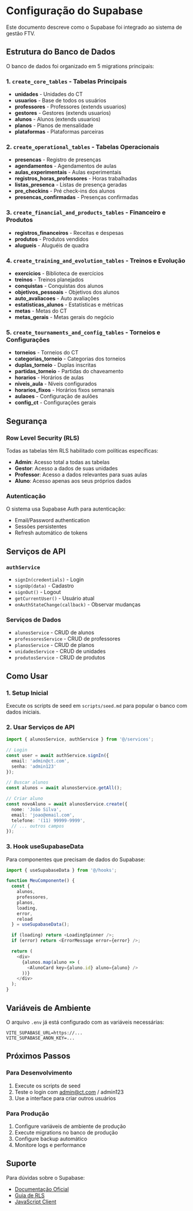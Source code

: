 # Configuração do Supabase

Este documento descreve como o Supabase foi integrado ao sistema de gestão FTV.

## Estrutura do Banco de Dados

O banco de dados foi organizado em 5 migrations principais:

### 1. `create_core_tables` - Tabelas Principais
- **unidades** - Unidades do CT
- **usuarios** - Base de todos os usuários
- **professores** - Professores (extends usuarios)
- **gestores** - Gestores (extends usuarios)
- **alunos** - Alunos (extends usuarios)
- **planos** - Planos de mensalidade
- **plataformas** - Plataformas parceiras

### 2. `create_operational_tables` - Tabelas Operacionais
- **presencas** - Registro de presenças
- **agendamentos** - Agendamentos de aulas
- **aulas_experimentais** - Aulas experimentais
- **registros_horas_professores** - Horas trabalhadas
- **listas_presenca** - Listas de presença geradas
- **pre_checkins** - Pré check-ins dos alunos
- **presencas_confirmadas** - Presenças confirmadas

### 3. `create_financial_and_products_tables` - Financeiro e Produtos
- **registros_financeiros** - Receitas e despesas
- **produtos** - Produtos vendidos
- **alugueis** - Aluguéis de quadra

### 4. `create_training_and_evolution_tables` - Treinos e Evolução
- **exercicios** - Biblioteca de exercícios
- **treinos** - Treinos planejados
- **conquistas** - Conquistas dos alunos
- **objetivos_pessoais** - Objetivos dos alunos
- **auto_avaliacoes** - Auto avaliações
- **estatisticas_alunos** - Estatísticas e métricas
- **metas** - Metas do CT
- **metas_gerais** - Metas gerais do negócio

### 5. `create_tournaments_and_config_tables` - Torneios e Configurações
- **torneios** - Torneios do CT
- **categorias_torneio** - Categorias dos torneios
- **duplas_torneio** - Duplas inscritas
- **partidas_torneio** - Partidas do chaveamento
- **horarios** - Horários de aulas
- **niveis_aula** - Níveis configurados
- **horarios_fixos** - Horários fixos semanais
- **aulaoes** - Configuração de aulões
- **config_ct** - Configurações gerais

## Segurança

### Row Level Security (RLS)

Todas as tabelas têm RLS habilitado com políticas específicas:

- **Admin**: Acesso total a todas as tabelas
- **Gestor**: Acesso a dados de suas unidades
- **Professor**: Acesso a dados relevantes para suas aulas
- **Aluno**: Acesso apenas aos seus próprios dados

### Autenticação

O sistema usa Supabase Auth para autenticação:

- Email/Password authentication
- Sessões persistentes
- Refresh automático de tokens

## Serviços de API

### `authService`
- `signIn(credentials)` - Login
- `signUp(data)` - Cadastro
- `signOut()` - Logout
- `getCurrentUser()` - Usuário atual
- `onAuthStateChange(callback)` - Observar mudanças

### Serviços de Dados
- `alunosService` - CRUD de alunos
- `professoresService` - CRUD de professores
- `planosService` - CRUD de planos
- `unidadesService` - CRUD de unidades
- `produtosService` - CRUD de produtos

## Como Usar

### 1. Setup Inicial

Execute os scripts de seed em `scripts/seed.md` para popular o banco com dados iniciais.

### 2. Usar Serviços de API

```typescript
import { alunosService, authService } from '@/services';

// Login
const user = await authService.signIn({
  email: 'admin@ct.com',
  senha: 'admin123'
});

// Buscar alunos
const alunos = await alunosService.getAll();

// Criar aluno
const novoAluno = await alunosService.create({
  nome: 'João Silva',
  email: 'joao@email.com',
  telefone: '(11) 99999-9999',
  // ... outros campos
});
```

### 3. Hook useSupabaseData

Para componentes que precisam de dados do Supabase:

```typescript
import { useSupabaseData } from '@/hooks';

function MeuComponente() {
  const {
    alunos,
    professores,
    planos,
    loading,
    error,
    reload
  } = useSupabaseData();

  if (loading) return <LoadingSpinner />;
  if (error) return <ErrorMessage error={error} />;

  return (
    <div>
      {alunos.map(aluno => (
        <AlunoCard key={aluno.id} aluno={aluno} />
      ))}
    </div>
  );
}
```

## Variáveis de Ambiente

O arquivo `.env` já está configurado com as variáveis necessárias:

```
VITE_SUPABASE_URL=https://...
VITE_SUPABASE_ANON_KEY=...
```

## Próximos Passos

### Para Desenvolvimento
1. Execute os scripts de seed
2. Teste o login com admin@ct.com / admin123
3. Use a interface para criar outros usuários

### Para Produção
1. Configure variáveis de ambiente de produção
2. Execute migrations no banco de produção
3. Configure backup automático
4. Monitore logs e performance

## Suporte

Para dúvidas sobre o Supabase:
- [Documentação Oficial](https://supabase.com/docs)
- [Guia de RLS](https://supabase.com/docs/guides/auth/row-level-security)
- [JavaScript Client](https://supabase.com/docs/reference/javascript)
